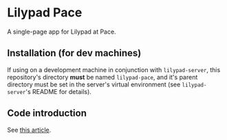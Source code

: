 # Lilypad Pace

A single-page app for Lilypad at Pace.

## Installation (for dev machines)

If using on a development machine in conjunction with `lilypad-server`, this repository's
directory __must__ be named `lilypad-pace`, and it's parent directory must be set in the
server's virtual environment (see `lilypad-server`'s README for details).

## Code introduction

See [this article](angular-lilypad-intro.md).